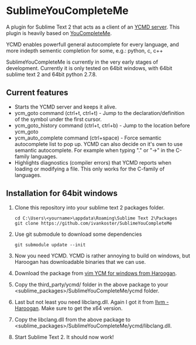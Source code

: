 SublimeYouCompleteMe
====================
A plugin for Sublime Text 2 that acts as a client of an [YCMD server](https://github.com/Valloric/ycmd).
This plugin is heavily based on [YouCompleteMe](https://github.com/Valloric/YouCompleteMe).

YCMD enables powerfull general autocomplete for every language, and more indepth sementic completion for some, e.g.: python, c, c++

SublimeYouCompleteMe is currently in the very early stages of development.
Currently it is only tested on 64bit windows, with 64bit sublime text 2 and 64bit python 2.7.8.

Current features
----------------
* Starts the YCMD server and keeps it alive.
* ycm_goto command (ctrl+t, ctrl+t) - Jump to the declaration/definition of the symbol under the first cursor.
* ycm_goto_history command (ctrl+t, ctrl+b) - Jump to the location before ycm_goto
* ycm_auto_complete command (ctrl+space) - Force semantic autocomplete list to pop up. YCMD can also decide on it's own to use semantic autocomplete. For example when typing "." or "->" in the C-family languages.
* Highlights diagnostics (compiler errors) that YCMD reports when loading or modifying a file. This only works for the C-family of languages.

Installation for 64bit windows
-------------------------
1.  Clone this repository into your sublime text 2 packages folder.

        cd C:\Users\<yourname>\appdata\Roaming\Sublime Text 2\Packages
        git clone https://github.com/ivankoster/SublimeYouCompleteMe

2.  Use git submodule to download some dependencies

        git submodule update --init

3.  Now you need YCMD. YCMD is rather annoying to build on windows, but Haroogan has downloadable binaries that we can use.
4.  Download the package from [vim YCM for windows from Haroogan](https://bitbucket.org/Haroogan/vim-youcompleteme-for-windows).
5.  Copy the third_party/ycmd/ folder in the above package to your <sublime_packages>/SublimeYouCompleteMe/ycmd folder.
6.  Last but not least you need libclang.dll. Again I got it from [llvm - Haroogan](https://bitbucket.org/Haroogan/llvm-for-windows). Make sure to get the x64 version.
7.  Copy the libclang.dll from the above package to <sublime_packages>/SublimeYouCompleteMe/ycmd/libclang.dll.
8.  Start Sublime Text 2. It should now work!
